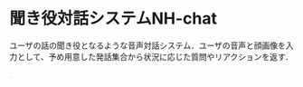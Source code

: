 # 聞き役対話システムNH-chat
ユーザの話の聞き役となるような音声対話システム．ユーザの音声と顔画像を入力として、予め用意した発話集合から状況に応じた質問やリアクションを返す．


<img src="./image/taiwa2.png" width="3cm">
